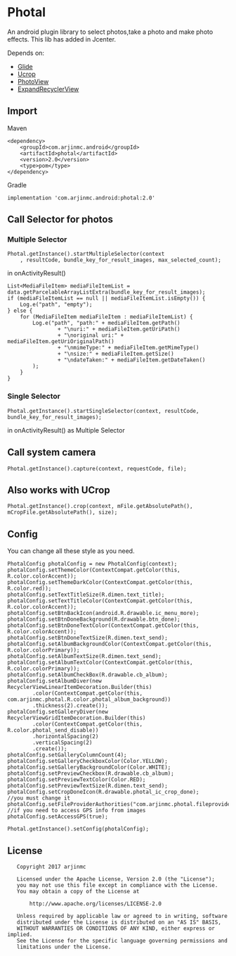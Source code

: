 # Photal
An android plugin library to select photos,take a photo and make photo effects. This lib has added in Jcenter.

Depends on:
* [Glide](https://github.com/bumptech/glide)
* [Ucrop](https://github.com/Yalantis/uCrop)
* [PhotoView](https://github.com/Baseflow/PhotoView)
* [ExpandRecyclerView](https://github.com/arjinmc/ExpandRecyclerView)

## Import
Maven
```code 
<dependency>
	<groupId>com.arjinmc.android</groupId>
	<artifactId>photal</artifactId>
	<version>2.0</version>
	<type>pom</type>
</dependency>
```
Gradle
```code 
implementation 'com.arjinmc.android:photal:2.0'
```

## Call Selector for photos
### Multiple Selector
```code
Photal.getInstance().startMultipleSelector(context
    , resultCode, bundle_key_for_result_images, max_selected_count);
```
in onActivityResult()
```code
List<MediaFileItem> mediaFileItemList = data.getParcelableArrayListExtra(bundle_key_for_result_images);
if (mediaFileItemList == null || mediaFileItemList.isEmpty()) {
    Log.e("path", "empty");
} else {
    for (MediaFileItem mediaFileItem : mediaFileItemList) {
        Log.e("path", "path:" + mediaFileItem.getPath()
                + "\nuri:" + mediaFileItem.getUriPath()
                + "\noriginal uri:" + mediaFileItem.getUriOriginalPath()
                + "\nmimeType:" + mediaFileItem.getMimeType()
                + "\nsize:" + mediaFileItem.getSize()
                + "\ndateTaken:" + mediaFileItem.getDateTaken()
        );
    }
}
```
### Single Selector
```code 
Photal.getInstance().startSingleSelector(context, resultCode, bundle_key_for_result_images);
```
in onActivityResult() as Multiple Selector

## Call system camera
```code
Photal.getInstance().capture(context, requestCode, file);
```

## Also works with UCrop
```code
Photal.getInstance().crop(context, mFile.getAbsolutePath(), mCropFile.getAbsolutePath(), size);
```

## Config
You can change all these style as you need.
```code
PhotalConfig photalConfig = new PhotalConfig(context);
photalConfig.setThemeColor(ContextCompat.getColor(this, R.color.colorAccent));
photalConfig.setThemeDarkColor(ContextCompat.getColor(this, R.color.red));
photalConfig.setTextTitleSize(R.dimen.text_title);
photalConfig.setTextTitleColor(ContextCompat.getColor(this, R.color.colorAccent));
photalConfig.setBtnBackIcon(android.R.drawable.ic_menu_more);
photalConfig.setBtnDoneBackground(R.drawable.btn_done);
photalConfig.setBtnDoneTextColor(ContextCompat.getColor(this, R.color.colorAccent));
photalConfig.setBtnDoneTextSize(R.dimen.text_send);
photalConfig.setAlbumBackgroundColor(ContextCompat.getColor(this, R.color.colorPrimary));
photalConfig.setAlbumTextSize(R.dimen.text_send);
photalConfig.setAlbumTextColor(ContextCompat.getColor(this, R.color.colorPrimary));
photalConfig.setAlbumCheckBox(R.drawable.cb_album);
photalConfig.setAlbumDiver(new RecyclerViewLinearItemDecoration.Builder(this)
        .color(ContextCompat.getColor(this, com.arjinmc.photal.R.color.photal_album_background))
        .thickness(2).create());
photalConfig.setGalleryDiver(new RecyclerViewGridItemDecoration.Builder(this)
        .color(ContextCompat.getColor(this, R.color.photal_send_disable))
        .horizontalSpacing(2)
        .verticalSpacing(2)
        .create());
photalConfig.setGalleryColumnCount(4);
photalConfig.setGalleryCheckboxColor(Color.YELLOW);
photalConfig.setGalleryBackgroundColor(Color.WHITE);
photalConfig.setPreviewCheckbox(R.drawable.cb_album);
photalConfig.setPreviewTextColor(Color.RED);
photalConfig.setPreviewTextSize(R.dimen.text_send);
photalConfig.setCropDoneIcon(R.drawable.photal_ic_crop_done);
//you must change it 
photalConfig.setFileProviderAuthorities("com.arjinmc.photal.fileprovider");
//if you need to access GPS info from images
photalConfig.setAccessGPS(true);

Photal.getInstance().setConfig(photalConfig);
```

## License
```code 
   Copyright 2017 arjinmc

   Licensed under the Apache License, Version 2.0 (the "License");
   you may not use this file except in compliance with the License.
   You may obtain a copy of the License at

       http://www.apache.org/licenses/LICENSE-2.0

   Unless required by applicable law or agreed to in writing, software
   distributed under the License is distributed on an "AS IS" BASIS,
   WITHOUT WARRANTIES OR CONDITIONS OF ANY KIND, either express or implied.
   See the License for the specific language governing permissions and
   limitations under the License.
```